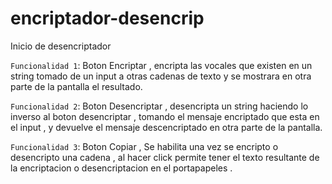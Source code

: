 # encriptador-desencrip
Inicio de desencriptador

`Funcionalidad 1`: Boton Encriptar , encripta las vocales que existen en un string tomado de un input  a otras cadenas de texto y se mostrara en otra parte de la pantalla el resultado.

`Funcionalidad 2`: Boton Desencriptar , desencripta un string haciendo lo inverso al boton desencriptar , tomando el mensaje encriptado que esta en el input , y devuelve el mensaje descencriptado en otra parte de la pantalla.

`Funcionalidad 3`: Boton Copiar , Se habilita una vez se encripto o desencripto una cadena , al hacer click permite tener el texto resultante de la encriptacion o desencriptacion en el portapapeles .
